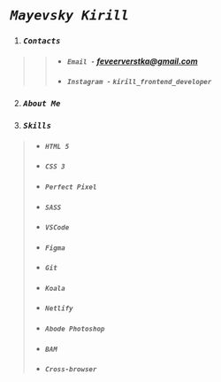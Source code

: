   #  *`Mayevsky Kirill`*

1. ###  *`Contacts`*

>> - ####  *`Email -`  feveerverstka@gmail.com*
>>
>> - ####  *`Instagram -`*  *`kirill_frontend_developer`*

2. ###  *`About Me`*

3. ###  *`Skills`*
>
> - ####  *`HTML 5`*
> - ####  *`CSS 3`*
> - ####  *`Perfect Pixel`*
> - ####  *`SASS`*
> - ####  *`VSCode`*
> - ####  *`Figma`*
> - ####  *`Git`*
> - ####  *`Koala`*
> - ####  *`Netlify`*
> - ####  *`Abode Photoshop`*
> - ####  *`BAM`*
> - ####  *`Cross-browser`*

